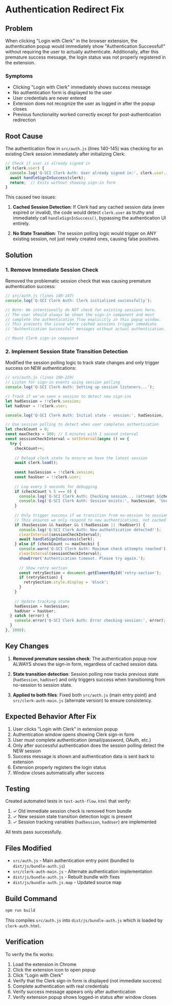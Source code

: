 # Authentication Redirect Fix

## Problem

When clicking "Login with Clerk" in the browser extension, the authentication popup would immediately show "Authentication Successful!" without requiring the user to actually authenticate. Additionally, after this premature success message, the login status was not properly registered in the extension.

### Symptoms
- Clicking "Login with Clerk" immediately shows success message
- No authentication form is displayed to the user
- User credentials are never entered
- Extension does not recognize the user as logged in after the popup closes
- Previous functionality worked correctly except for post-authentication redirection

## Root Cause

The authentication flow in `src/auth.js` (lines 140-145) was checking for an existing Clerk session immediately after initializing Clerk:

```javascript
// Check if user is already signed in
if (clerk.user) {
  console.log('Q-SCI Clerk Auth: User already signed in:', clerk.user.id);
  await handleSignInSuccess(clerk);
  return;  // Exits without showing sign-in form
}
```

This caused two issues:

1. **Cached Session Detection**: If Clerk had any cached session data (even expired or invalid), the code would detect `clerk.user` as truthy and immediately call `handleSignInSuccess()`, bypassing the authentication UI entirely.

2. **No State Transition**: The session polling logic would trigger on ANY existing session, not just newly created ones, causing false positives.

## Solution

### 1. Remove Immediate Session Check

Removed the problematic session check that was causing premature authentication success:

```javascript
// src/auth.js (lines 140-147)
console.log('Q-SCI Clerk Auth: Clerk initialized successfully');

// Note: We intentionally do NOT check for existing sessions here.
// The user should always be shown the sign-in component and must
// complete the authentication flow explicitly in this popup window.
// This prevents the issue where cached sessions trigger immediate
// "Authentication Successful" messages without actual authentication.

// Mount Clerk sign-in component
```

### 2. Implement Session State Transition Detection

Modified the session polling logic to track state changes and only trigger success on NEW authentications:

```javascript
// src/auth.js (lines 190-229)
// Listen for sign-in events using session polling
console.log('Q-SCI Clerk Auth: Setting up session listeners...');

// Track if we've seen a session to detect new sign-ins
let hadSession = !!clerk.session;
let hadUser = !!clerk.user;

console.log('Q-SCI Clerk Auth: Initial state - session:', hadSession, 'user:', hadUser);

// Use session polling to detect when user completes authentication
let checkCount = 0;
const maxChecks = 300; // 5 minutes with 1 second interval
const sessionCheckInterval = setInterval(async () => {
  try {
    checkCount++;
    
    // Reload clerk state to ensure we have the latest session
    await clerk.load();
    
    const hasSession = !!clerk.session;
    const hasUser = !!clerk.user;
    
    // Log every 5 seconds for debugging
    if (checkCount % 5 === 0) {
      console.log(`Q-SCI Clerk Auth: Checking session... (attempt ${checkCount}/${maxChecks})`);
      console.log('Q-SCI Clerk Auth: Session exists:', hasSession, 'User exists:', hasUser);
    }
    
    // Only trigger success if we transition from no-session to session
    // This ensures we only respond to new authentications, not cached sessions
    if (hasSession && hasUser && (!hadSession || !hadUser)) {
      console.log('Q-SCI Clerk Auth: New authentication detected!');
      clearInterval(sessionCheckInterval);
      await handleSignInSuccess(clerk);
    } else if (checkCount >= maxChecks) {
      console.warn('Q-SCI Clerk Auth: Maximum check attempts reached');
      clearInterval(sessionCheckInterval);
      showError('Authentication timeout. Please try again.');
      
      // Show retry section
      const retrySection = document.getElementById('retry-section');
      if (retrySection) {
        retrySection.style.display = 'block';
      }
    }
    
    // Update tracking state
    hadSession = hasSession;
    hadUser = hasUser;
  } catch (error) {
    console.error('Q-SCI Clerk Auth: Error checking session:', error);
  }
}, 1000);
```

## Key Changes

1. **Removed premature session check**: The authentication popup now ALWAYS shows the sign-in form, regardless of cached session data.

2. **State transition detection**: Session polling now tracks previous state (`hadSession`, `hadUser`) and only triggers success when transitioning from no-session to session state.

3. **Applied to both files**: Fixed both `src/auth.js` (main entry point) and `src/clerk-auth-main.js` (alternate version) to ensure consistency.

## Expected Behavior After Fix

1. User clicks "Login with Clerk" in extension popup
2. Authentication window opens showing Clerk sign-in form
3. User must complete authentication (email/password, OAuth, etc.)
4. Only after successful authentication does the session polling detect the NEW session
5. Success message is shown and authentication data is sent back to extension
6. Extension properly registers the login status
7. Window closes automatically after success

## Testing

Created automated tests in `test-auth-flow.html` that verify:

1. ✓ Old immediate session check is removed from bundle
2. ✓ New session state transition detection logic is present
3. ✓ Session tracking variables (`hadSession`, `hadUser`) are implemented

All tests pass successfully.

## Files Modified

- `src/auth.js` - Main authentication entry point (bundled to `dist/js/bundle-auth.js`)
- `src/clerk-auth-main.js` - Alternate authentication implementation
- `dist/js/bundle-auth.js` - Rebuilt bundle with fixes
- `dist/js/bundle-auth.js.map` - Updated source map

## Build Command

```bash
npm run build
```

This compiles `src/auth.js` into `dist/js/bundle-auth.js` which is loaded by `clerk-auth.html`.

## Verification

To verify the fix works:

1. Load the extension in Chrome
2. Click the extension icon to open popup
3. Click "Login with Clerk"
4. Verify that the Clerk sign-in form is displayed (not immediate success)
5. Complete authentication with real credentials
6. Verify success message appears only after authentication
7. Verify extension popup shows logged-in status after window closes
